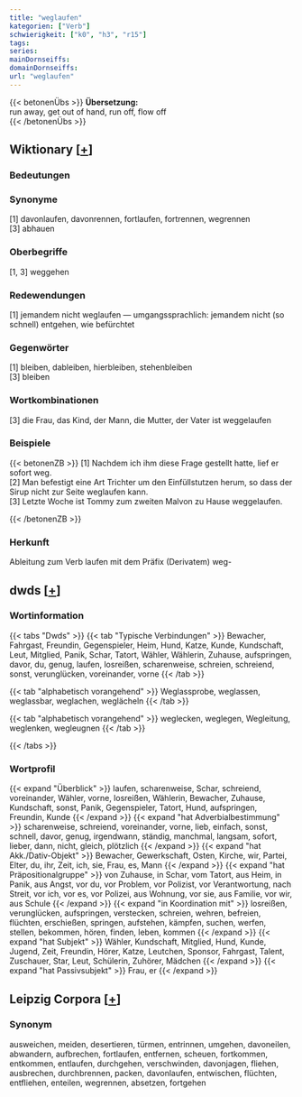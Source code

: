 ```yaml
---
title: "weglaufen"
kategorien: ["Verb"]
schwierigkeit: ["k0", "h3", "r15"]
tags:
series:
mainDornseiffs:
domainDornseiffs:
url: "weglaufen"
---
```


{{< betonenÜbs >}}
**Übersetzung:**  
run away, get out of hand, run off, flow off  
{{< /betonenÜbs >}}

## Wiktionary [[+](https://de.wiktionary.org/wiki/weglaufen)]

### Bedeutungen

### Synonyme
[1] davonlaufen, davonrennen, fortlaufen, fortrennen, wegrennen  
[3] abhauen  

### Oberbegriffe
[1, 3] weggehen  

### Redewendungen
[1] jemandem nicht weglaufen — umgangssprachlich: jemandem nicht (so schnell) entgehen, wie befürchtet  

### Gegenwörter
[1] bleiben, dableiben, hierbleiben, stehenbleiben  
[3] bleiben  

### Wortkombinationen
[3] die Frau, das Kind, der Mann, die Mutter, der Vater ist weggelaufen  

### Beispiele
{{< betonenZB >}}
[1] Nachdem ich ihm diese Frage gestellt hatte, lief er sofort weg.  
[2] Man befestigt eine Art Trichter um den Einfüllstutzen herum, so dass der Sirup nicht zur Seite weglaufen kann.  
[3] Letzte Woche ist Tommy zum zweiten Malvon zu Hause weggelaufen.  

{{< /betonenZB >}}
### Herkunft
Ableitung zum Verb laufen mit dem Präfix (Derivatem) weg-  



## dwds [[+](https://www.dwds.de/wb/weglaufen)]

### Wortinformation
{{< tabs "Dwds" >}}
{{< tab "Typische Verbindungen" >}}
Bewacher, Fahrgast, Freundin, Gegenspieler, Heim, Hund, Katze, Kunde, Kundschaft, Leut, Mitglied, Panik, Schar, Tatort, Wähler, Wählerin, Zuhause, aufspringen, davor, du, genug, laufen, losreißen, scharenweise, schreien, schreiend, sonst, verunglücken, voreinander, vorne
{{< /tab >}}

{{< tab "alphabetisch vorangehend" >}}
Weglassprobe, weglassen, weglassbar, weglachen, weglächeln
{{< /tab >}}

{{< tab "alphabetisch vorangehend" >}}
weglecken, weglegen, Wegleitung, weglenken, wegleugnen
{{< /tab >}}

{{< /tabs >}}

### Wortprofil
{{< expand "Überblick" >}} laufen, scharenweise, Schar, schreiend, voreinander, Wähler, vorne, losreißen, Wählerin, Bewacher, Zuhause, Kundschaft, sonst, Panik, Gegenspieler, Tatort, Hund, aufspringen, Freundin, Kunde {{< /expand >}}
{{< expand "hat Adverbialbestimmung" >}} scharenweise, schreiend, voreinander, vorne, lieb, einfach, sonst, schnell, davor, genug, irgendwann, ständig, manchmal, langsam, sofort, lieber, dann, nicht, gleich, plötzlich {{< /expand >}}
{{< expand "hat Akk./Dativ-Objekt" >}} Bewacher, Gewerkschaft, Osten, Kirche, wir, Partei, Elter, du, ihr, Zeit, ich, sie, Frau, es, Mann {{< /expand >}}
{{< expand "hat Präpositionalgruppe" >}} von Zuhause, in Schar, vom Tatort, aus Heim, in Panik, aus Angst, vor du, vor Problem, vor Polizist, vor Verantwortung, nach Streit, vor ich, vor es, vor Polizei, aus Wohnung, vor sie, aus Familie, vor wir, aus Schule {{< /expand >}}
{{< expand "in Koordination mit" >}} losreißen, verunglücken, aufspringen, verstecken, schreien, wehren, befreien, flüchten, erschießen, springen, aufstehen, kämpfen, suchen, werfen, stellen, bekommen, hören, finden, leben, kommen {{< /expand >}}
{{< expand "hat Subjekt" >}} Wähler, Kundschaft, Mitglied, Hund, Kunde, Jugend, Zeit, Freundin, Hörer, Katze, Leutchen, Sponsor, Fahrgast, Talent, Zuschauer, Star, Leut, Schülerin, Zuhörer, Mädchen {{< /expand >}}
{{< expand "hat Passivsubjekt" >}} Frau, er {{< /expand >}}

## Leipzig Corpora [[+](https://corpora.uni-leipzig.de/en/res?word=weglaufen&corpusId=deu_newscrawl-public_2018)]


### Synonym
ausweichen, meiden, desertieren, türmen, entrinnen, umgehen, davoneilen, abwandern, aufbrechen, fortlaufen, entfernen, scheuen, fortkommen, entkommen, entlaufen, durchgehen, verschwinden, davonjagen, fliehen, ausbrechen, durchbrennen, packen, davonlaufen, entwischen, flüchten, entfliehen, enteilen, wegrennen, absetzen, fortgehen

